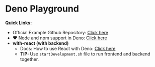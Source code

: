 # Deno Playground

**Quick Links:**
- Official Example Github Repository: [Click here](https://github.com/denoland/examples/tree/main)
- ❤️ Node and npm support in Deno: [Click here](https://docs.deno.com/runtime/fundamentals/node/)
- **with-react (with backend)**
	- Docs: How to use React with Deno: [Click here](https://docs.deno.com/runtime/tutorials/how_to_with_npm/react)
	- **TIP:** Use `startDevelopment.sh` file to run frontend and backend together.
